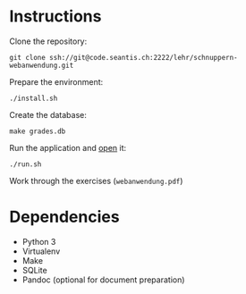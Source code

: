# Instructions

Clone the repository:

    git clone ssh://git@code.seantis.ch:2222/lehr/schnuppern-webanwendung.git

Prepare the environment:

    ./install.sh

Create the database:

    make grades.db

Run the application and [open](http://localhost:5000) it:

    ./run.sh

Work through the exercises (`webanwendung.pdf`)

# Dependencies

- Python 3
- Virtualenv
- Make
- SQLite
- Pandoc (optional for document preparation)
